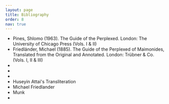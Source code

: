 ```yaml
---
layout: page
title: Bibliography
order: 8
nav: true
---
```


- Pines, Shlomo (1963). The Guide of the Perplexed. London: The University of Chicago Press (Vols. I & II)
- Friedländer, Michael (1885). The Guide of the Perplexed of Maimonides, Translated from the Original and Annotated. London: Trübner & Co. (Vols. I, II & III)
- 
- 
- 
- Huseyin Attai's Transliteration
- Michael Friedlander
- Munk
- 
